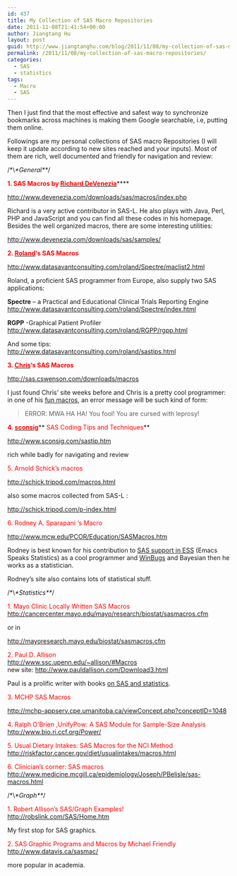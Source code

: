 ```yaml
---
id: 437
title: My Collection of SAS Macro Repositories
date: 2011-11-08T21:41:54+00:00
author: Jiangtang Hu
layout: post
guid: http://www.jiangtanghu.com/blog/2011/11/08/my-collection-of-sas-macro-repositories/
permalink: /2011/11/08/my-collection-of-sas-macro-repositories/
categories:
  - SAS
  - statistics
tags:
  - Macro
  - SAS
---
```

Then I just find that the most effective and safest way to synchronize bookmarks across machines is making them Google searchable, i.e, putting them online.

Followings are my personal collections of SAS macro Repositories (I will keep it update according to new sites reached and your inputs). Most of them are rich, well documented and friendly for navigation and review: 

/\*\\*\*General\*\**/

**<font color="#ff0000">1. SAS Macros by </font><a href="http://www.devenezia.com/" target="_blank"><font color="#ff0000">Richard DeVenezia</font></a>******

<http://www.devenezia.com/downloads/sas/macros/index.php>  
  


Richard is a very active contributor in SAS-L. He also plays with Java, Perl, PHP and JavaScript and you can find all these codes in his homepage. Besides the well organized macros, there are some interesting utilities:

<http://www.devenezia.com/downloads/sas/samples/>

**<font color="#ff0000">2. </font>**<a href="http://www.datasavantconsulting.com/roland/" target="_blank"><strong><font color="#ff0000">Roland</font></strong></a>**<font color="#ff0000">&#8216;s SAS Macros</font>**

<http://www.datasavantconsulting.com/roland/Spectre/maclist2.html>

Roland, a proficient SAS programmer from Europe, also supply two SAS applications:

**Spectre** &#8211; a Practical and Educational Clinical Trials Reporting Engine   
<http://www.datasavantconsulting.com/roland/Spectre/index.html>

**RGPP** -Graphical Patient Profiler   
<http://www.datasavantconsulting.com/roland/RGPP/rgpp.html>

And some tips:   
<http://www.datasavantconsulting.com/roland/sastips.html>

**<font color="#ff0000">3. </font>**<a href="http://www.cswenson.com/" target="_blank"><strong><font color="#ff0000">Chris</font></strong></a>**<font color="#ff0000">&#8216;s SAS Macros</font>**

<http://sas.cswenson.com/downloads/macros>

I just found Chris’ site weeks before and Chris is a pretty cool programmer: in one of his <a href="http://sas.cswenson.com/downloads/fun-macros" target="_blank">fun macros</a>, an error message will be such kind of form:

> ERROR: MWA HA HA! You fool! You are cursed with leprosy!

**<font color="#ff0000">4. </font>**<a href="http://www.sconsig.com/" target="_blank"><strong><font color="#ff0000">sconsig</font></strong></a>** <font color="#ff0000">SAS Coding Tips and Techniques</font>**&#160; 

<http://www.sconsig.com/sastip.htm>

rich while badly for navigating and review 

<font color="#ff0000">5. Arnold Schick&#8217;s macros</font>

<http://schick.tripod.com/macros.html>

also some macros collected from SAS-L : 

<http://schick.tripod.com/p-index.html>

<font color="#ff0000">6. Rodney A. Sparapani ‘s Macro</font>

<http://www.mcw.edu/PCOR/Education/SASMacros.htm>

Rodney is best known for his contribution to <a href="http://ess.r-project.org/Manual/ess.html" target="_blank">SAS support in ESS</a> (Emacs Speaks Statistics) as a cool programmer and <a href="http://www.mrc-bsu.cam.ac.uk/bugs/welcome.shtml" target="_blank">WinBugs</a> and Bayesian then he works as a statistician.

Rodney’s site also contains lots of statistical stuff.

/\*\\*\*Statistics\*\**/

<font color="#ff0000">1. Mayo Clinic Locally Written SAS Macros</font>   
<http://cancercenter.mayo.edu/mayo/research/biostat/sasmacros.cfm>

or in 

<http://mayoresearch.mayo.edu/biostat/sasmacros.cfm>

<font color="#ff0000">2. Paul D. Allison</font>   
<http://www.ssc.upenn.edu/~allison/#Macros>   
new site: <http://www.pauldallison.com/Download3.html>

Paul is a prolific writer with books <a href="http://www.amazon.com/Paul-D.-Allison/e/B001H6KWN6/ref=sr_ntt_srch_lnk_1?qid=1320758969&sr=8-1" target="_blank">on SAS and statistics</a>.

<font color="#ff0000">3. MCHP SAS Macros</font> 

<http://mchp-appserv.cpe.umanitoba.ca/viewConcept.php?conceptID=1048>

<font color="#ff0000">4. Ralph O&#8217;Brien ,UnifyPow: A SAS Module for Sample-Size Analysis</font>   
<http://www.bio.ri.ccf.org/Power/> 

<font color="#ff0000">5. Usual Dietary Intakes: SAS Macros for the NCI Method</font>   
<http://riskfactor.cancer.gov/diet/usualintakes/macros.html>

<font color="#ff0000">6. Clinician&#8217;s corner: SAS macros</font>   
<http://www.medicine.mcgill.ca/epidemiology/Joseph/PBelisle/sas-macros.html>

/\*\\*\*Graph\*\**/

<font color="#ff0000">1. Robert Allison&#8217;s SAS/Graph Examples!</font>   
<http://robslink.com/SAS/Home.htm>

My first stop for SAS graphics.

<font color="#ff0000">2. SAS Graphic Programs and Macros by Michael Friendly</font>   
<http://www.datavis.ca/sasmac/>

more popular in academia.